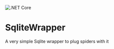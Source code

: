 ![.NET Core](https://github.com/RafaelEstevamReis/SqliteWrapper/workflows/.NET%20Core/badge.svg)

# SqliteWrapper
A very simple Sqlite wrapper to plug spiders with it
